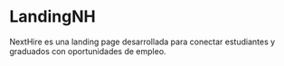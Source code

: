 # LandingNH
NextHire es una landing page desarrollada para conectar estudiantes y graduados con oportunidades de empleo. 
